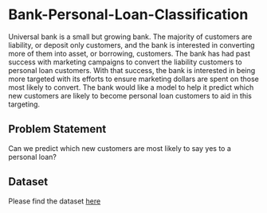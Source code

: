 # Bank-Personal-Loan-Classification

Universal bank is a small but growing bank. The majority of customers are liability, or deposit only customers, and the bank is interested in converting more of them into asset, or borrowing, customers. The bank has had past success with marketing campaigns to convert the liability customers to personal loan customers. With that success, the bank is interested in being more targeted with its efforts to ensure marketing dollars are spent on those most likely to convert. The bank would like a model to help it predict which new customers are likely to become personal loan customers to aid in this targeting.

## Problem Statement

Can we predict which new customers are most likely to say yes to a personal loan?

## Dataset

Please find the dataset [here](UniversalBank.csv)
